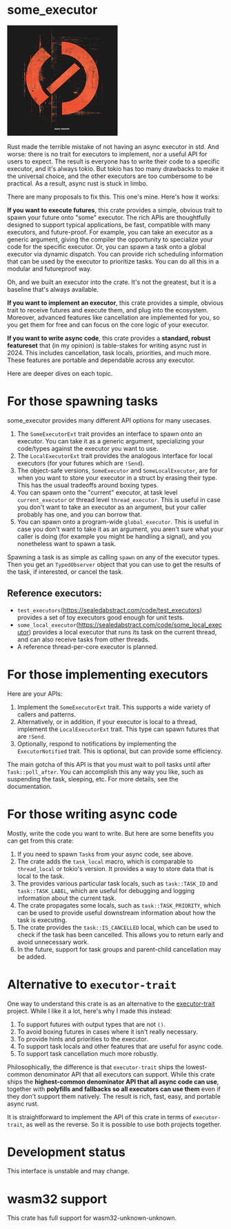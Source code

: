 # some_executor

![logo](art/logo.png)

Rust made the terrible mistake of not having an async executor in std.  And worse: there is no
trait for executors to implement, nor a useful API for users to expect.  The result is everyone has to write
their code to a specific executor, and it's always tokio.  But tokio has too many drawbacks to make
it the universal choice, and the other executors are too cumbersome to be practical.  As a result,
async rust is stuck in limbo.

There are many proposals to fix this.  This one's mine.  Here's how it works:

**If you want to execute futures**, this crate provides a simple, obvious trait to spawn your future onto "some" executor.
The rich APIs are thoughtfully designed to support typical applications, be fast, compatible with many executors, and future-proof.  For example, you
can take an executor as a generic argument, giving the compiler the opportunity to specialize your code for the specific executor.
Or, you can spawn a task onto a global executor via dynamic dispatch.  You can provide rich scheduling information that
can be used by the executor to prioritize tasks. You can do all this in a modular and futureproof way.

Oh, and we built an executor into the crate.  It's not the greatest, but it is a baseline that's always available.

**If you want to implement an executor**, this crate provides a simple, obvious trait to receive futures
and execute them, and plug into the ecosystem.  Moreover, advanced features like cancellation are
implemented for you, so you get them for free and can focus on the core logic of your executor.

**If you want to write async code**, this crate provides a **standard, robust featureset** that (in my opinion) is
 table-stakes for writing async rust in 2024. This includes cancellation, task locals, priorities, and much more.
These features are portable and dependable across any executor.

Here are deeper dives on each topic.

# For those spawning tasks

some_executor provides many different API options for many usecases.

1.  The `SomeExecutorExt` trait provides an interface to spawn onto an executor.  You can take it as a generic argument, specializing your code/types against
    the executor you want to use.
2.  The `LocalExecutorExt` trait provides the analogous interface for local executors (for your futures which are `!Send`).
3.  The object-safe versions, `SomeExecutor` and `SomeLocalExecutor`, are for when you want to store your executor in a struct by erasing their type.  This has the usual tradeoffs around boxing types.
4.  You can spawn onto the "current" executor, at task level `current_executor` or thread level `thread_executor`.  This is useful in case you don't want to take an executor as an argument, but your caller probably has one, and you can borrow that.
5.  You can spawn onto a program-wide `global_executor`.  This is useful in case you don't want to take it as an argument, you aren't sure what your caller is doing (for example you might be handling a signal), and you nonetheless want to spawn a task.

Spawning a task is as simple as calling `spawn` on any of the executor types.  Then you get an `TypedObserver` object that you can use to get the results of the task, if interested, or cancel the task.

## Reference executors:

* `test_executors`(https://sealedabstract.com/code/test_executors) provides a set of toy executors good enough for unit tests.
* `some_local_executor`(https://sealedabstract.com/code/some_local_executor) provides a local executor that runs its task on the current thread, and can also receive tasks from other threads.
* A reference thread-per-core executor is planned.

# For those implementing executors

Here are your APIs:
1.  Implement the `SomeExecutorExt` trait.  This supports a wide variety of callers and patterns.
2.  Alternatively, or in addition, if your executor is local to a thread, implement the `LocalExecutorExt` trait.  This type can spawn futures that are `!Send`.
3.  Optionally, respond to notifications by implementing the `ExecutorNotified` trait.  This is optional, but can provide some efficiency.

The main gotcha of this API is that you must wait to poll tasks until after `Task::poll_after`.  You can
accomplish this any way you like, such as suspending the task, sleeping, etc.  For more details, see the documentation.

# For those writing async code

Mostly, write the code you want to write.  But here are some benefits you can get from this crate:

1.  If you need to spawn `Task`s from your async code, see above.
2.  The crate adds the `task_local` macro, which is comparable to `thread_local` or tokio's version.  It provides a way to store data that is local to the task.
3.  The provides various particular task locals, such as `task::TASK_ID` and `task::TASK_LABEL`, which are useful for debugging and logging information about the current task.
4.  The crate propagates some locals, such as `task::TASK_PRIORITY`, which can be used to provide useful downstream information about how the task is executing.
5.  The crate provides the `task::IS_CANCELLED` local, which can be used to check if the task has been cancelled.  This allows you to return early and avoid unnecessary work.
6.  In the future, support for task groups and parent-child cancellation may be added.

# Alternative to `executor-trait`

One way to understand this crate is as an alternative to the [executor-trait](https://crates.io/crates/executor-trait/) project.  While I like it a lot,
here's why I made this instead:

1.  To support futures with output types that are not `()`.
2.  To avoid boxing futures in cases where it isn't really necessary.
3.  To provide hints and priorities to the executor.
4.  To support task locals and other features that are useful for async code.
5.  To support task cancellation much more robustly.

Philosophically, the difference is that `executor-trait` ships the lowest-common denominator API that all executors can support.  While this
crate ships the **highest-common denominator API that all async code can use**, together with **polyfills and fallbacks so all executors
can use them** even if they don't support them natively.  The result is rich, fast, easy, and portable async rust.

It is straightforward to implement the API of this crate in terms of `executor-trait`, as well as the reverse.  So it is possible
to use both projects together.

# Development status

This interface is unstable and may change.

# wasm32 support

This crate has full support for wasm32-unknown-unknown.